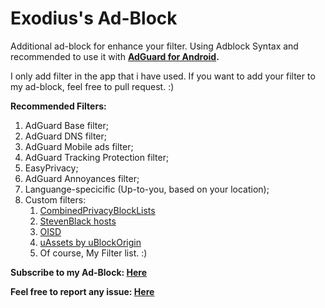 # Exodius's Ad-Block

Additional ad-block for enhance your filter. Using Adblock Syntax and recommended to use it with **[AdGuard for Android](https://adguard.com/en/adguard-android/overview.html).**

I only add filter in the app that i have used. If you want to add your filter to my ad-block, feel free to pull request. :)

**Recommended Filters:**
1. AdGuard Base filter;
2. AdGuard DNS filter;
3. AdGuard Mobile ads filter;
4. AdGuard Tracking Protection filter;
5. EasyPrivacy;
6. AdGuard Annoyances filter;
7. Languange-specicific (Up-to-you, based on your location);
8. Custom filters:
    1. [CombinedPrivacyBlockLists](https://github.com/bongochong/CombinedPrivacyBlockLists)
    2. [StevenBlack hosts](https://github.com/StevenBlack/hosts)
    3. [OISD](https://oisd.nl/?p=dl)
    4. [uAssets by uBlockOrigin](https://github.com/uBlockOrigin/uAssets)
    5. Of course, My Filter list. :)

**Subscribe to my Ad-Block: [Here](https://raw.githubusercontent.com/exodius48/Ad-Block/main/Ad-Block.txt)**

**Feel free to report any issue: [Here](https://github.com/exodius48/Ad-Block/issues)**
